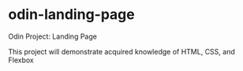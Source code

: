 # odin-landing-page
Odin Project: Landing Page

This project will demonstrate acquired knowledge of HTML, CSS, and Flexbox
